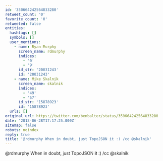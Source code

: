 ```yaml
---
id: '350664242564833280'
retweet_count: '0'
favorite_count: '0'
retweeted: false
entities:
  hashtags: []
  symbols: []
  user_mentions:
    - name: Ryan Murphy
      screen_name: rdmurphy
      indices:
        - '0'
        - '9'
      id_str: '20031243'
      id: '20031243'
    - name: Mike Skalnik
      screen_name: skalnik
      indices:
        - '49'
        - '57'
      id_str: '15878923'
      id: '15878923'
  urls: []
original_url: https://twitter.com/benbalter/status/350664242564833280
date: '2013-06-28T17:17:25.000Z'
sitemap: false
robots: noindex
reply: true
title: '@rdmurphy When in doubt, just TopoJSON it :) /cc @skalnik'
---
```


@rdmurphy When in doubt, just TopoJSON it :) /cc @skalnik
